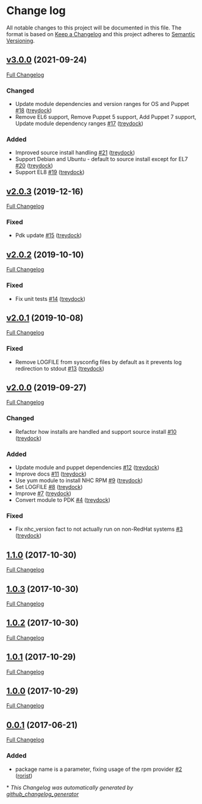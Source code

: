 # Change log

All notable changes to this project will be documented in this file. The format is based on [Keep a Changelog](http://keepachangelog.com/en/1.0.0/) and this project adheres to [Semantic Versioning](http://semver.org).

## [v3.0.0](https://github.com/treydock/puppet-module-nhc/tree/v3.0.0) (2021-09-24)

[Full Changelog](https://github.com/treydock/puppet-module-nhc/compare/v2.0.3...v3.0.0)

### Changed

- Update module dependencies and version ranges for OS and Puppet [\#18](https://github.com/treydock/puppet-module-nhc/pull/18) ([treydock](https://github.com/treydock))
- Remove EL6 support, Remove Puppet 5 support, Add Puppet 7 support, Update module dependency ranges [\#17](https://github.com/treydock/puppet-module-nhc/pull/17) ([treydock](https://github.com/treydock))

### Added

- Improved source install handling [\#21](https://github.com/treydock/puppet-module-nhc/pull/21) ([treydock](https://github.com/treydock))
- Support Debian and Ubuntu - default to source install except for EL7 [\#20](https://github.com/treydock/puppet-module-nhc/pull/20) ([treydock](https://github.com/treydock))
- Support EL8 [\#19](https://github.com/treydock/puppet-module-nhc/pull/19) ([treydock](https://github.com/treydock))

## [v2.0.3](https://github.com/treydock/puppet-module-nhc/tree/v2.0.3) (2019-12-16)

[Full Changelog](https://github.com/treydock/puppet-module-nhc/compare/v2.0.2...v2.0.3)

### Fixed

- Pdk update [\#15](https://github.com/treydock/puppet-module-nhc/pull/15) ([treydock](https://github.com/treydock))

## [v2.0.2](https://github.com/treydock/puppet-module-nhc/tree/v2.0.2) (2019-10-10)

[Full Changelog](https://github.com/treydock/puppet-module-nhc/compare/v2.0.1...v2.0.2)

### Fixed

- Fix unit tests [\#14](https://github.com/treydock/puppet-module-nhc/pull/14) ([treydock](https://github.com/treydock))

## [v2.0.1](https://github.com/treydock/puppet-module-nhc/tree/v2.0.1) (2019-10-08)

[Full Changelog](https://github.com/treydock/puppet-module-nhc/compare/v2.0.0...v2.0.1)

### Fixed

- Remove LOGFILE from sysconfig files by default as it prevents log redirection to stdout [\#13](https://github.com/treydock/puppet-module-nhc/pull/13) ([treydock](https://github.com/treydock))

## [v2.0.0](https://github.com/treydock/puppet-module-nhc/tree/v2.0.0) (2019-09-27)

[Full Changelog](https://github.com/treydock/puppet-module-nhc/compare/1.1.0...v2.0.0)

### Changed

- Refactor how installs are handled and support source install [\#10](https://github.com/treydock/puppet-module-nhc/pull/10) ([treydock](https://github.com/treydock))

### Added

- Update module and puppet dependencies [\#12](https://github.com/treydock/puppet-module-nhc/pull/12) ([treydock](https://github.com/treydock))
- Improve docs [\#11](https://github.com/treydock/puppet-module-nhc/pull/11) ([treydock](https://github.com/treydock))
- Use yum module to install NHC RPM [\#9](https://github.com/treydock/puppet-module-nhc/pull/9) ([treydock](https://github.com/treydock))
- Set LOGFILE [\#8](https://github.com/treydock/puppet-module-nhc/pull/8) ([treydock](https://github.com/treydock))
- Improve [\#7](https://github.com/treydock/puppet-module-nhc/pull/7) ([treydock](https://github.com/treydock))
- Convert module to PDK [\#4](https://github.com/treydock/puppet-module-nhc/pull/4) ([treydock](https://github.com/treydock))

### Fixed

- Fix nhc\_version fact to not actually run on non-RedHat systems [\#3](https://github.com/treydock/puppet-module-nhc/pull/3) ([treydock](https://github.com/treydock))

## [1.1.0](https://github.com/treydock/puppet-module-nhc/tree/1.1.0) (2017-10-30)

[Full Changelog](https://github.com/treydock/puppet-module-nhc/compare/1.0.3...1.1.0)

## [1.0.3](https://github.com/treydock/puppet-module-nhc/tree/1.0.3) (2017-10-30)

[Full Changelog](https://github.com/treydock/puppet-module-nhc/compare/1.0.2...1.0.3)

## [1.0.2](https://github.com/treydock/puppet-module-nhc/tree/1.0.2) (2017-10-30)

[Full Changelog](https://github.com/treydock/puppet-module-nhc/compare/1.0.1...1.0.2)

## [1.0.1](https://github.com/treydock/puppet-module-nhc/tree/1.0.1) (2017-10-29)

[Full Changelog](https://github.com/treydock/puppet-module-nhc/compare/1.0.0...1.0.1)

## [1.0.0](https://github.com/treydock/puppet-module-nhc/tree/1.0.0) (2017-10-29)

[Full Changelog](https://github.com/treydock/puppet-module-nhc/compare/0.0.1...1.0.0)

## [0.0.1](https://github.com/treydock/puppet-module-nhc/tree/0.0.1) (2017-06-21)

[Full Changelog](https://github.com/treydock/puppet-module-nhc/compare/ba24628b4966a1ed52462f3a790ae3d16ab90f2c...0.0.1)

### Added

- package name is a parameter, fixing usage of the rpm provider [\#2](https://github.com/treydock/puppet-module-nhc/pull/2) ([rorist](https://github.com/rorist))



\* *This Changelog was automatically generated by [github_changelog_generator](https://github.com/github-changelog-generator/github-changelog-generator)*
